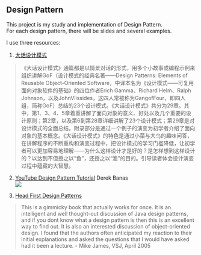 ## Design Pattern

This project is my study and implementation of Design Pattern.  
For each design pattern, there will be slides and several examples.

I use three resources:

1. [大话设计模式](http://www.amazon.cn/%E5%A4%A7%E8%AF%9D%E8%AE%BE%E8%AE%A1%E6%A8%A1%E5%BC%8F-%E7%A8%8B%E6%9D%B0/dp/B0011FHN5S)  
>《大话设计模式》通篇都是以情景对话的形式，用多个小故事或编程示例来组织讲解GoF（设计模式的经典名著——Design Patterns: Elements of Reusable Object-Oriented Software，中译本名为《设计模式——可复用面向对象软件的基础》的四位作者Erich Gamma、Richard Helm、Ralph Johnson，以及JohnVlissides，这四人常被称为GangofFour，即四人组，简称GoF）总结的23个设计模式。《大话设计模式》共分为29章。其中，第1、3、4、5章着重讲解了面向对象的意义、好处以及几个重要的设计原则；第2章，以及第6到第28章详细讲解了23个设计模式；第29章是对设计模式的全面总结。附录部分是通过一个例子的演变为初学者介绍了面向对象的基本概念。《大话设计模式》的特色是通过小菜与大鸟的趣味问答，在讲解程序的不断重构和演变过程中，把设计模式的学习门槛降低，让初学者可以更加容易地理解——为什么这样设计才是好的？是怎样想到这样设计的？以达到不但授之以“鱼”，还授之以“渔”的目的。引导读者体会设计演变过程中蕴藏的大智慧。

2. [YouTube Design Pattern Tutorial](https://www.youtube.com/watch?v=vNHpsC5ng_E&list=PLF206E906175C7E07) Derek Banas  
[<img src="http://www.newthinktank.com/wp-content/uploads/2012/08/Design-Patterns.png">](http://www.newthinktank.com/2012/08/design-patterns-video-tutorial/)

3. [Head First Design Patterns](http://www.amazon.com/dp/0596007124//ref=cm_sw_su_dp?tag=nethta-20)  
> This is a gimmicky book that actually works for once. It is an intelligent and well thought-out discussion of Java design patterns, and if you dont know what a design pattern is then this is an excellent way to find out. It is also an interested discussion of object-oriented design. I found that the authors often anticipated my reaction to their initial explanations and asked the questions that I would have asked had it been a lecture. - Mike James, VSJ, April 2005

